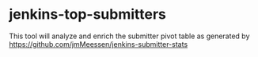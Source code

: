 # jenkins-top-submitters

This tool will analyze and enrich the submitter pivot table as generated by https://github.com/jmMeessen/jenkins-submitter-stats


